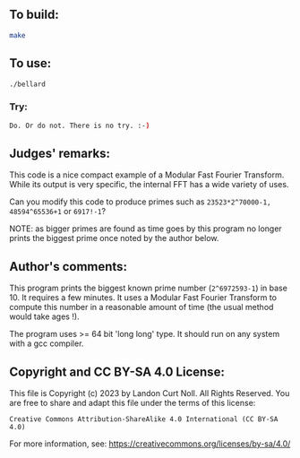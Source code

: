 ## To build:

```sh
make
```


## To use:

```sh
./bellard
```


### Try:

```sh
Do. Or do not. There is no try. :-)
```


## Judges' remarks:

This code is a nice compact example of a Modular Fast Fourier Transform.  While
its output is very specific, the internal FFT has a wide variety of uses.

Can you modify this code to produce primes such as `23523*2^70000-1,
48594^65536+1` or `6917!-1`?

NOTE: as bigger primes are found as time goes by this program no longer prints
the biggest prime once noted by the author below.

## Author's comments:

This program prints the biggest known prime number (`2^6972593-1`)
in base 10. It requires a few minutes. It uses a Modular Fast
Fourier Transform to compute this number in a reasonable amount
of time (the usual method would take ages !).

The program uses >= 64 bit 'long long' type. It should run on any
system with a gcc compiler.


## Copyright and CC BY-SA 4.0 License:

This file is Copyright (c) 2023 by Landon Curt Noll.  All Rights Reserved.
You are free to share and adapt this file under the terms of this license:

    Creative Commons Attribution-ShareAlike 4.0 International (CC BY-SA 4.0)

For more information, see: https://creativecommons.org/licenses/by-sa/4.0/
